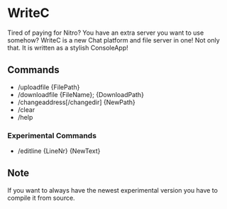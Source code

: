 # WriteC
Tired of paying for Nitro? You have an extra server you want to use somehow? WriteC is a new Chat platform and file server in one! Not only that. It is written as a stylish ConsoleApp!

## Commands
- /uploadfile {FilePath}
- /downloadfile {FileName}; {DownloadPath}
- /changeaddress[/changedir] {NewPath}
- /clear
- /help

### Experimental Commands
- /editline {LineNr} {NewText}
## Note
If you want to always have the newest experimental version you have to compile it from source.
